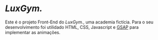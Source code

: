 # *LuxGym.*
Este é o projeto Front-End do *LuxGym.*, uma academia fictícia. Para o seu desenvolvimento foi utilidado HTML, CSS, Javascript e [GSAP](https://greensock.com/gsap/) para implementar as animações.

